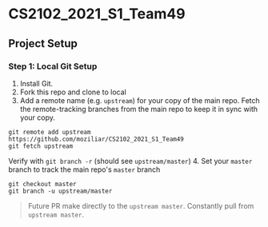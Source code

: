 # CS2102_2021_S1_Team49

## Project Setup

### Step 1: Local Git Setup

1. Install Git.
2. Fork this repo and clone to local
3. Add a remote name (e.g. `upstream`) for your copy of the main repo.
Fetch the remote-tracking branches from the main repo to keep it in sync with your copy.
```
git remote add upstream https://github.com/moziliar/CS2102_2021_S1_Team49
git fetch upstream
```
Verify with `git branch -r` (should see `upstream/master`)
4. Set your `master` branch to track the main repo's `master` branch
```
git checkout master
git branch -u upstream/master
```
> Future PR make directly to the `upstream master`. Constantly pull from `upstream master`.
